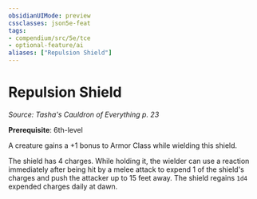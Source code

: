 ```yaml
---
obsidianUIMode: preview
cssclasses: json5e-feat
tags:
- compendium/src/5e/tce
- optional-feature/ai
aliases: ["Repulsion Shield"]
---
```

# Repulsion Shield
*Source: Tasha's Cauldron of Everything p. 23*  

**Prerequisite**: 6th-level

A creature gains a +1 bonus to Armor Class while wielding this shield.

The shield has 4 charges. While holding it, the wielder can use a reaction immediately after being hit by a melee attack to expend 1 of the shield's charges and push the attacker up to 15 feet away. The shield regains `1d4` expended charges daily at dawn.